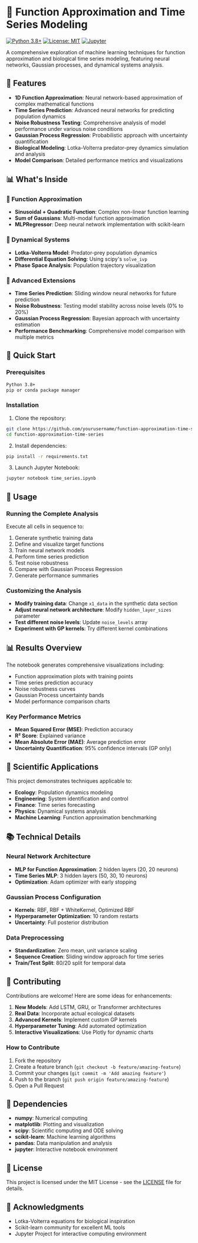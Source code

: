 # 🧠 Function Approximation and Time Series Modeling

[![Python 3.8+](https://img.shields.io/badge/python-3.8+-blue.svg)](https://www.python.org/downloads/)
[![License: MIT](https://img.shields.io/badge/License-MIT-yellow.svg)](https://opensource.org/licenses/MIT)
[![Jupyter](https://img.shields.io/badge/Jupyter-F37626.svg?&style=flat&logo=Jupyter&logoColor=white)](https://jupyter.org/)

A comprehensive exploration of machine learning techniques for function approximation and biological time series modeling, featuring neural networks, Gaussian processes, and dynamical systems analysis.

## 🌟 Features

- **1D Function Approximation**: Neural network-based approximation of complex mathematical functions
- **Time Series Prediction**: Advanced neural networks for predicting population dynamics
- **Noise Robustness Testing**: Comprehensive analysis of model performance under various noise conditions
- **Gaussian Process Regression**: Probabilistic approach with uncertainty quantification
- **Biological Modeling**: Lotka-Volterra predator-prey dynamics simulation and analysis
- **Model Comparison**: Detailed performance metrics and visualizations

## 📊 What's Inside

### 🎯 Function Approximation
- **Sinusoidal + Quadratic Function**: Complex non-linear function learning
- **Sum of Gaussians**: Multi-modal function approximation
- **MLPRegressor**: Deep neural network implementation with scikit-learn

### 🔄 Dynamical Systems
- **Lotka-Volterra Model**: Predator-prey population dynamics
- **Differential Equation Solving**: Using scipy's `solve_ivp`
- **Phase Space Analysis**: Population trajectory visualization

### 🔮 Advanced Extensions
- **Time Series Prediction**: Sliding window neural networks for future prediction
- **Noise Robustness**: Testing model stability across noise levels (0% to 20%)
- **Gaussian Process Regression**: Bayesian approach with uncertainty estimation
- **Performance Benchmarking**: Comprehensive model comparison with multiple metrics

## 🚀 Quick Start

### Prerequisites
```bash
Python 3.8+
pip or conda package manager
```

### Installation
1. Clone the repository:
```bash
git clone https://github.com/yourusername/function-approximation-time-series.git
cd function-approximation-time-series
```

2. Install dependencies:
```bash
pip install -r requirements.txt
```

3. Launch Jupyter Notebook:
```bash
jupyter notebook time_series.ipynb
```

## 📝 Usage

### Running the Complete Analysis
Execute all cells in sequence to:
1. Generate synthetic training data
2. Define and visualize target functions
3. Train neural network models
4. Perform time series prediction
5. Test noise robustness
6. Compare with Gaussian Process Regression
7. Generate performance summaries

### Customizing the Analysis
- **Modify training data**: Change `x1_data` in the synthetic data section
- **Adjust neural network architecture**: Modify `hidden_layer_sizes` parameter
- **Test different noise levels**: Update `noise_levels` array
- **Experiment with GP kernels**: Try different kernel combinations

## 📊 Results Overview

The notebook generates comprehensive visualizations including:
- Function approximation plots with training points
- Time series prediction accuracy
- Noise robustness curves
- Gaussian Process uncertainty bands
- Model performance comparison charts

### Key Performance Metrics
- **Mean Squared Error (MSE)**: Prediction accuracy
- **R² Score**: Explained variance
- **Mean Absolute Error (MAE)**: Average prediction error
- **Uncertainty Quantification**: 95% confidence intervals (GP only)

## 🔬 Scientific Applications

This project demonstrates techniques applicable to:
- **Ecology**: Population dynamics modeling
- **Engineering**: System identification and control
- **Finance**: Time series forecasting
- **Physics**: Dynamical systems analysis
- **Machine Learning**: Function approximation benchmarking

## 📚 Technical Details

### Neural Network Architecture
- **MLP for Function Approximation**: 2 hidden layers (20, 20 neurons)
- **Time Series MLP**: 3 hidden layers (50, 30, 10 neurons)
- **Optimization**: Adam optimizer with early stopping

### Gaussian Process Configuration
- **Kernels**: RBF, RBF + WhiteKernel, Optimized RBF
- **Hyperparameter Optimization**: 10 random restarts
- **Uncertainty**: Full posterior distribution

### Data Preprocessing
- **Standardization**: Zero mean, unit variance scaling
- **Sequence Creation**: Sliding window approach for time series
- **Train/Test Split**: 80/20 split for temporal data

## 🤝 Contributing

Contributions are welcome! Here are some ideas for enhancements:

1. **New Models**: Add LSTM, GRU, or Transformer architectures
2. **Real Data**: Incorporate actual ecological datasets
3. **Advanced Kernels**: Implement custom GP kernels
4. **Hyperparameter Tuning**: Add automated optimization
5. **Interactive Visualizations**: Use Plotly for dynamic charts

### How to Contribute
1. Fork the repository
2. Create a feature branch (`git checkout -b feature/amazing-feature`)
3. Commit your changes (`git commit -m 'Add amazing feature'`)
4. Push to the branch (`git push origin feature/amazing-feature`)
5. Open a Pull Request

## 📖 Dependencies

- **numpy**: Numerical computing
- **matplotlib**: Plotting and visualization
- **scipy**: Scientific computing and ODE solving
- **scikit-learn**: Machine learning algorithms
- **pandas**: Data manipulation and analysis
- **jupyter**: Interactive notebook environment

## 📄 License

This project is licensed under the MIT License - see the [LICENSE](LICENSE) file for details.

## 🙏 Acknowledgments

- Lotka-Volterra equations for biological inspiration
- Scikit-learn community for excellent ML tools
- Jupyter Project for interactive computing environment
